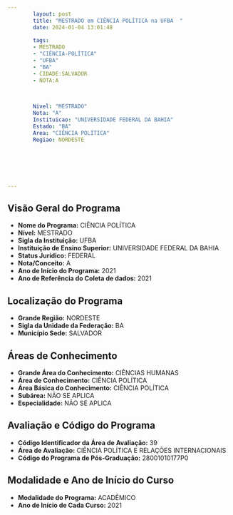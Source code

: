 ```yaml
---
        layout: post
        title: "MESTRADO em CIÊNCIA POLÍTICA na UFBA  "
        date: 2024-01-04 13:01:48
     
        tags:
        - MESTRADO
        - "CIÊNCIA-POLÍTICA"
        - "UFBA"
        - "BA"
        - CIDADE:SALVADOR
        - NOTA:A
        
       

        Nivel: "MESTRADO"
        Nota: "A"
        Instituicao: "UNIVERSIDADE FEDERAL DA BAHIA"
        Estado: "BA"
        Area: "CIÊNCIA POLÍTICA"
        Regiao: NORDESTE
        
        
        
        
        
        
---
```

## Visão Geral do Programa
- **Nome do Programa:** CIÊNCIA POLÍTICA
- **Nível:** MESTRADO
- **Sigla da Instituição:** UFBA
- **Instituição de Ensino Superior:** UNIVERSIDADE FEDERAL DA BAHIA
- **Status Jurídico:** FEDERAL
- **Nota/Conceito:** A
- **Ano de Início do Programa:** 2021
- **Ano de Referência do Coleta de dados:** 2021

## Localização do Programa
- **Grande Região:** NORDESTE
- **Sigla da Unidade da Federação:** BA
- **Município Sede:** SALVADOR

## Áreas de Conhecimento
- **Grande Área do Conhecimento:** CIÊNCIAS HUMANAS
- **Área de Conhecimento:** CIÊNCIA POLÍTICA
- **Área Básica do Conhecimento:** CIÊNCIA POLÍTICA
- **Subárea:** NÃO SE APLICA
- **Especialidade:** NÃO SE APLICA

## Avaliação e Código do Programa
- **Código Identificador da Área de Avaliação:** 39
- **Área de Avaliação:** CIÊNCIA POLÍTICA E RELAÇÕES INTERNACIONAIS
- **Código do Programa de Pós-Graduação:** 28001010177P0


## Modalidade e Ano de Início do Curso
- **Modalidade do Programa:** ACADÊMICO
- **Ano de Início de Cada Curso:** 2021
